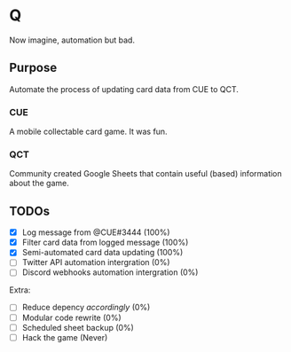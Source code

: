 # Q

Now imagine, automation but bad.

## Purpose

Automate the process of updating card data from CUE to QCT.

### CUE

A mobile collectable card game. It was fun.

### QCT

Community created Google Sheets that contain useful (based) information about the game.

## TODOs

- [X] Log message from @CUE#3444 (100%)
- [X] Filter card data from logged message (100%)
- [X] Semi-automated card data updating (100%)
- [ ] Twitter API automation intergration (0%)
- [ ] Discord webhooks automation intergration (0%)

Extra:

- [ ] Reduce depency *accordingly* (0%)
- [ ] Modular code rewrite (0%)
- [ ] Scheduled sheet backup (0%)
- [ ] Hack the game (Never)
